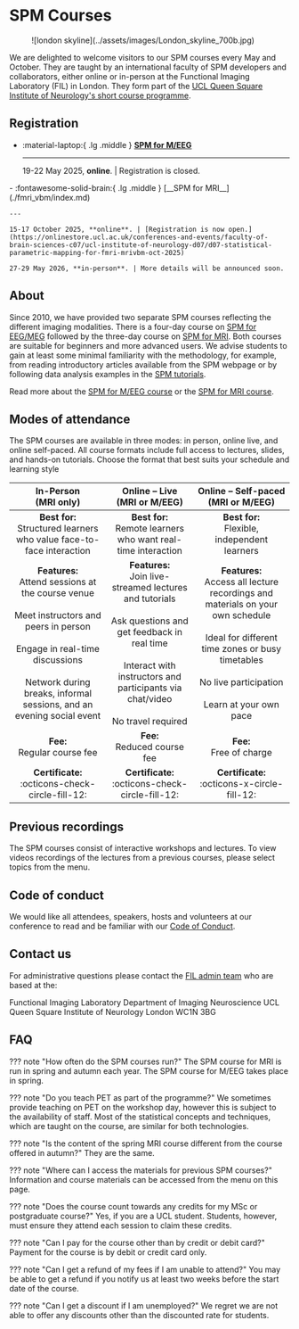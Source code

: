 # SPM Courses
<figure markdown>
  ![london skyline](../assets/images/London_skyline_700b.jpg)
  <figcaption></figcaption>
</figure>

We are delighted to welcome visitors to our SPM courses every May and October. They are taught by an international faculty of SPM developers and collaborators, either online or in-person at the Functional Imaging Laboratory (FIL) in London. They form part of the [UCL Queen Square Institute of Neurology's short course programme](https://www.ucl.ac.uk/ion/education).

## Registration
<div class="grid cards" markdown>

- :material-laptop:{ .lg .middle } [__SPM for M/EEG__](./eeg_meg/)

    ---

    19-22 May 2025, **online**. | Registration is closed.
</div>
<div class="grid cards" markdown>
- :fontawesome-solid-brain:{ .lg .middle } [__SPM for MRI__](./fmri_vbm/index.md)

    ---

    15-17 October 2025, **online**. | [Registration is now open.](https://onlinestore.ucl.ac.uk/conferences-and-events/faculty-of-brain-sciences-c07/ucl-institute-of-neurology-d07/d07-statistical-parametric-mapping-for-fmri-mrivbm-oct-2025)

    27-29 May 2026, **in-person**. | More details will be announced soon.
    
</div>

## About
Since 2010, we have provided two separate SPM courses reflecting the different imaging modalities. There is a four-day course on [SPM for EEG/MEG](./eeg_meg/index.md) followed by the three-day course on [SPM for MRI](./fmri_vbm/index.md). Both courses are suitable for beginners and more advanced users. We advise students to gain at least some minimal familiarity with the methodology, for example, from reading introductory articles available from the SPM webpage or by following data analysis examples in the [SPM tutorials](../tutorials/index.md).

Read more about the [SPM for M/EEG course](./eeg_meg/index.md) or the [SPM for MRI course](./fmri_vbm/index.md).

## Modes of attendance
The SPM courses are available in three modes: in person, online live, and online self-paced. All course formats include full access to lectures, slides, and hands-on tutorials. Choose the format that best suits your schedule and learning style

| **In-Person <br> (MRI only)**                                                                                                            | **Online – Live <br>(MRI or M/EEG)**                                                                                         | **Online – Self-paced <br> (MRI or M/EEG)**                                                                                     |
|:----------------------------------------------------------------------------------------------------------------------------:|:----------------------------------------------------------------------------------------------------------------------------:|:-----------------------------------------------------------------------------------------------------------------------------:|
| **Best for:** <br> Structured learners who value face-to-face interaction                                                                     | **Best for:** <br> Remote learners who want real-time interaction                                                                              | **Best for:** <br> Flexible, independent learners                                                                                               |
| **Features:** <br> Attend sessions at the course venue <br><br> Meet instructors and peers in person <br><br> Engage in real-time discussions <br><br>  Network during breaks, informal sessions, and an evening social event | **Features:** <br> Join live-streamed lectures and tutorials <br><br> Ask questions and get feedback in real time <br><br> Interact with instructors and participants via chat/video <br><br> No travel required | **Features:** <br> Access all lecture recordings and materials on your own schedule <br><br> Ideal for different time zones or busy timetables <br><br> No live participation <br><br> Learn at your own pace |
| **Fee:** <br> Regular course fee                                                                                                        | **Fee:** <br> Reduced course fee                                                                                                          | **Fee:** <br> Free of charge                                                                                                               |
| **Certificate:** <br> :octicons-check-circle-fill-12:                                                                                            | **Certificate:** <br> :octicons-check-circle-fill-12:                                                                                             | **Certificate:** <br> :octicons-x-circle-fill-12:                                                                                                   |

## Previous recordings
The SPM courses consist of interactive workshops and lectures. To view videos recordings of the lectures from a previous courses, please select topics from the menu.

## Code of conduct
We would like all attendees, speakers, hosts and volunteers at our conference to read and be familiar with our [Code of Conduct](conduct.md).

## Contact us
For administrative questions please contact the [FIL admin team](mailto:ion.fil.reception@ucl.ac.uk) who are based at the:

Functional Imaging Laboratory
Department of Imaging Neuroscience 
UCL Queen Square Institute of Neurology
London WC1N 3BG

## FAQ

??? note "How often do the SPM courses run?"
    The SPM course for MRI is run in spring and autumn each year. The SPM course for M/EEG takes place in spring.

??? note "Do you teach PET as part of the programme?"
    We sometimes provide teaching on PET on the workshop day, however this is subject to the availability of staff. Most of the statistical concepts and techniques, which are taught on the course, are similar for both technologies.

??? note "Is the content of the spring MRI course different from the course offered in autumn?"
    They are the same.

??? note "Where can I access the materials for previous SPM courses?"
    Information and course materials can be accessed from the menu on this page.

??? note "Does the course count towards any credits for my MSc or postgraduate course?"
    Yes, if you are a UCL student. Students, however, must ensure they attend each session to claim these credits.

??? note "Can I pay for the course other than by credit or debit card?"
    Payment for the course is by debit or credit card only.

??? note "Can I get a refund of my fees if I am unable to attend?"
    You may be able to get a refund if you notify us at least two weeks before the start date of the course.

??? note "Can I get a discount if I am unemployed?"
    We regret we are not able to offer any discounts other than the discounted rate for students.
